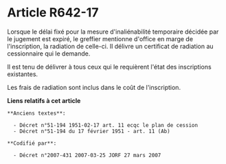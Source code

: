 # Article R642-17

Lorsque le délai fixé pour la mesure d'inaliénabilité temporaire décidée par le jugement est expiré, le greffier mentionne
d'office en marge de l'inscription, la radiation de celle-ci. Il délivre un certificat de radiation au cessionnaire qui le
demande.

Il est tenu de délivrer à tous ceux qui le requièrent l'état des inscriptions existantes.

Les frais de radiation sont inclus dans le coût de l'inscription.

**Liens relatifs à cet article**

	**Anciens textes**:

	  - Décret n°51-194 1951-02-17 art. 11 ecqc le plan de cession
	  - Décret n°51-194 du 17 février 1951 - art. 11 (Ab)

	**Codifié par**:

	  - Décret n°2007-431 2007-03-25 JORF 27 mars 2007
